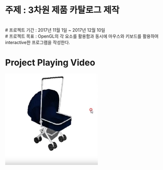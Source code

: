 # 주제 : 3차원 제품 카탈로그 제작  
<br/>
# 프로젝트 기간 : 2017년 11월 1일 ~ 2017년 12월 10일
<br/>
# 프로젝트 목표 : OpenGL의 각 요소를 활용함과 동시에 마우스와 키보드를 활용하여 interactive한 프로그램을 작성한다.  
<br/>

# Project Playing Video<br/>
[![Video Label](video_thumbnail.JPG)](https://youtu.be/srefF-LAV3c)

